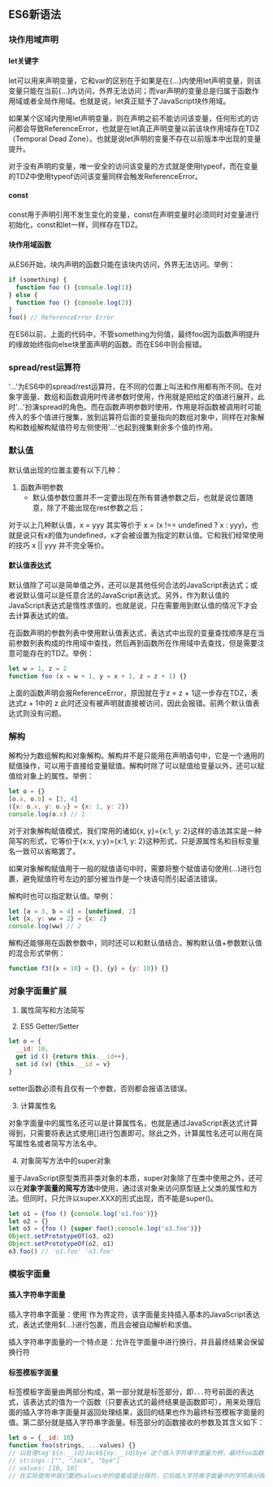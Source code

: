 
## ES6新语法

### 块作用域声明

#### let关键字

let可以用来声明变量，它和var的区别在于如果是在{...}内使用let声明变量，则该变量只能在当前{...}内访问，外界无法访问；而var声明的变量总是归属于函数作用域或者全局作用域。也就是说，let真正赋予了JavaScript块作用域。

如果某个区域内使用let声明变量，则在声明之前不能访问该变量，任何形式的访问都会导致ReferenceError，也就是在let真正声明变量以前该块作用域存在TDZ（Temporal Dead Zone）。也就是说let声明的变量不存在以前版本中出现的变量提升。

对于没有声明的变量，唯一安全的访问该变量的方式就是使用typeof，而在变量的TDZ中使用typeof访问该变量同样会触发ReferenceError。

#### const

const用于声明引用不发生变化的变量，const在声明变量时必须同时对变量进行初始化，const和let一样，同样存在TDZ。

#### 块作用域函数

从ES6开始，块内声明的函数只能在该块内访问，外界无法访问。举例：

```javascript
if (something) {
  function foo () {console.log(1)}
} else {
  function foo () {console.log(2)}
}
foo() // ReferenceError Error
```

在ES6以前，上面的代码中，不管something为何值，最终foo因为函数声明提升的缘故始终指向else块里面声明的函数。而在ES6中则会报错。

### spread/rest运算符

'...'为ES6中的spread/rest运算符，在不同的位置上叫法和作用都有所不同。在对象字面量、数组和函数调用时传递参数时使用，作用就是把给定的值进行展开，此时'...'扮演spread的角色。而在函数声明参数时使用，作用是将函数被调用时可能传入的多个值进行搜集，放到运算符后面的变量指向的数组对象中，同样在对象解构和数组解构赋值符号左侧使用'...'也起到搜集剩余多个值的作用。

### 默认值

默认值出现的位置主要有以下几种：

1. 函数声明参数
   - 默认值参数位置并不一定要出现在所有普通参数之后，也就是说位置随意，除了不能出现在rest参数之后；


对于以上几种默认值，x = yyy 其实等价于 x = (x !== undefined ? x : yyy)，也就是说只有x的值为undefined，x才会被设置为指定的默认值。它和我们经常使用的技巧 x || yyy 并不完全等价。

#### 默认值表达式

默认值除了可以是简单值之外，还可以是其他任何合法的JavaScript表达式；或者说默认值可以是任意合法的JavaScript表达式。另外，作为默认值的JavaScript表达式是惰性求值的，也就是说，只在需要用到默认值的情况下才会去计算表达式的值。

在函数声明的参数列表中使用默认值表达式，表达式中出现的变量查找顺序是在当前参数列表构成的作用域中查找，然后再到函数所在作用域中去查找，但是需要注意可能存在的TDZ。举例：

```javascript
let w = 1, z = 2
function foo (x = w + 1, y = x + 1, z = z + 1) {}
```

上面的函数声明会报ReferenceError，原因就在于z = z + 1这一步存在TDZ，表达式z + 1中的 z 此时还没有被声明就直接被访问，因此会报错。前两个默认值表达式则没有问题。

### 解构

解构分为数组解构和对象解构。解构并不是只能用在声明语句中，它是一个通用的赋值操作，可以用于直接给变量赋值。解构时除了可以赋值给变量以外，还可以赋值给对象上的属性。举例：

```javascript
let o = {}
[o.a, o.b] = [3, 4]
({x: o.x, y: o.y} = {x: 1, y: 2})
console.log(o.x) // 1
```

对于对象解构赋值模式，我们常用的诸如{x, y}={x:1, y: 2}这样的语法其实是一种简写的形式，它等价于{x:x, y:y}={x:1, y: 2}这种形式，只是源属性名和目标变量名一致可以省略罢了。

如果对象解构赋值用于一般的赋值语句中时，需要将整个赋值语句使用(...)进行包裹，避免赋值符号左边的部分被当作是一个块语句而引起语法错误。

解构时也可以指定默认值。举例：

```javascript
let [a = 3, b = 4] = [undefined, 2]
let {x, y: ww = 2} = {x: 2}
console.log(ww) // 2
```

解构还能够用在函数参数中，同时还可以和默认值结合。解构默认值+参数默认值的混合形式举例：

```javascript
function f3({x = 10} = {}, {y} = {y: 10}) {}
```

### 对象字面量扩展

1. 属性简写和方法简写

2. ES5 Getter/Setter

```javascript
let o = {
  __id: 10,
  get id () {return this.__id++},
  set id (v) {this.__id = v}
}
```

setter函数必须有且仅有一个参数，否则都会报语法错误。

3. 计算属性名

对象字面量中的属性名还可以是计算属性名，也就是通过JavaScript表达式计算得到，只需要将表达式使用[]进行包裹即可。除此之外，计算属性名还可以用在简写属性名或者简写方法名中。

4. 对象简写方法中的super对象

鉴于JavaScript原型类而非类对象的本质，super对象除了在类中使用之外，还可以在**对象字面量的简写方法**中使用，通过该对象来访问原型链上父类的属性和方法。但同时，只允许以super.XXX的形式出现，而不能是super()。

```javascript
let o1 = {foo () {console.log('o1.foo')}}
let o2 = {}
let o3 = {foo () {super.foo();console.log('o3.foo')}}
Object.setPrototypeOf(o3, o2)
Object.setPrototypeOf(o2, o1)
o3.foo() // 'o1.foo' 'o3.foo'
```

### 模板字面量

#### 插入字符串字面量

插入字符串字面量：使用`作为界定符，该字面量支持插入基本的JavaScript表达式，表达式使用${...}进行包裹，而且会被自动解析和求值。

插入字符串字面量的一个特点是：允许在字面量中进行换行，并且最终结果会保留换行符

#### 标签模板字面量

标签模板字面量由两部分构成，第一部分就是标签部分，即`...`符号前面的表达式，该表达式的值为一个函数（只要表达式的最终结果是函数即可），用来处理后面的插入字符串字面量并返回处理结果，返回的结果也作为最终标签模板字面量的值。第二部分就是插入字符串字面量。标签部分的函数接收的参数及其含义如下：

```javascript
let o = {__id: 10}
function foo(strings, ...values) {}
// 以处理tag`${o.__id}Jack${oy.__id}bye`这个插入字符串字面量为例，最终foo函数接收的参数值如下：
// strings：["", "Jack", "bye"]
// values: [10, 10]
// 在实际使用中我们要把values中的值看成是分隔符，它将插入字符串字面量中的字符串分隔开了
```

